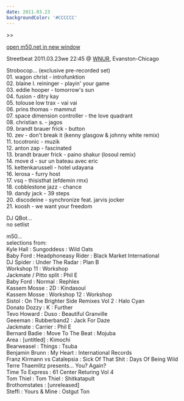 ```yaml
---
date: 2011.03.23
backgroundColor: '#CCCCCC'
---
```


\>>

[open m50.net in new window  
](http://m50.net/)  

Streetbeat 2011.03.23we 22:45 @ [WNUR](http://www.wnur.org/), Evanston-Chicago  

Strobocop... (exclusive pre-recorded set)  
01\. wagon christ - introfunktion  
02\. blaine l. reininger - playin' your game  
03\. eddie hooper - tomorrow's sun  
04\. fusion - ditry kay  
05\. tolouse low trax - vai vai  
06\. prins thomas - mammut  
07\. space dimension controller - the love quadrant  
08\. christian s. - jagos  
09\. brandt brauer frick - button  
10\. zev - don't break it (kenny glasgow & johnny white remix)  
11\. tocotronic - muzik  
12\. anton zap - fascinated  
13\. brandt brauer frick - paino shakur (losoul remix)  
14\. move d - sur un bateau avec eric  
15\. kettenkarussell - hotel udayana  
16\. lerosa - furry host  
17\. vsq - thisisthat (efdemin rmx)  
18\. cobblestone jazz - chance  
19\. dandy jack - 39 steps  
20\. discodeine - synchronize feat. jarvis jocker  
21\. koosh - we want your freedom  

DJ QBot...  
no setlist  

m50...  
selections from:  
Kyle Hall : Sungoddess : Wild Oats  
Baby Ford : Headphoneasy Rider : Black Market International  
DJ Spider : Under The Radar : Plan B  
Workshop 11 : Workshop  
Jackmate / Pitto split : Phil E  
Baby Ford : Normal : Rephlex  
Kassem Mosse : 2D : Kindasoul  
Kassem Mosse : Workshop 12 : Workshop  
Sistol : On The Brighter Side Remixes Vol 2 : Halo Cyan  
Donato Dozzy : K : Further  
Tevo Howard : Duso : Beautiful Granville  
Geeeman : Rubberband2 : Jack For Daze  
Jackmate : Carrier : Phil E  
Bernard Badie : Move To The Beat : Mojuba  
Area : \[untitled\] : Kimochi  
Bearweasel : Things : Tsuba  
Benjamin Brunn : My Heart : International Records  
Franz Kirmann vs Catalepsia : Sick Of That Shit : Days Of Being Wild  
Terre Thaemlitz presents... You? Again?  
Time To Express : 61 Center Returing Vol 4  
Tom Thiel : Tom Thiel : Shitkatapult  
Brothomstates : \[unreleased\]  
Steffi : Yours & Mine : Ostgut Ton
